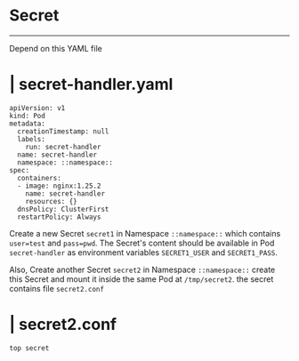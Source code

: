 # Secret
___
Depend on this YAML file
# | secret-handler.yaml
```
apiVersion: v1
kind: Pod
metadata:
  creationTimestamp: null
  labels:
    run: secret-handler
  name: secret-handler
  namespace: ::namespace::
spec:
  containers:
  - image: nginx:1.25.2
    name: secret-handler
    resources: {}
  dnsPolicy: ClusterFirst
  restartPolicy: Always
```

Create a new Secret `secret1` in Namespace `::namespace::` which contains `user=test` and `pass=pwd`. The Secret's content should be available in Pod `secret-handler` as environment variables `SECRET1_USER` and `SECRET1_PASS`.

Also, Create another Secret `secret2` in Namespace `::namespace::` create this Secret and mount it inside the same Pod at `/tmp/secret2`. the secret contains file `secret2.conf`
# | secret2.conf
```
top secret
```